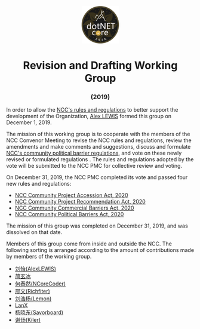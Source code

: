<center>
    <a href="https://www.dotnetcore.xyz" target="_blank" title="Home of .NET Core Community">
        <img width="100" src="revision-and-drafting-working-group-2019.png" />
    </a>
</center>

<center>
<h1 style="border:none;padding-bottom:0;">Revision and Drafting Working Group</h1>
<h3 style="padding-top:0;">(2019)</h3>
</center>

In order to allow the [NCC's rules and regulations](../rules-index.md) to better support the development of the Organization, [Alex LEWIS](https://alexinea.com) formed this group on December 1, 2019.

The mission of this working group is to cooperate with the members of the NCC Convenor Meeting to revise the NCC rules and regulations, review the amendments and make comments and suggestions, discuss and formulate [NCC's community political barrier regulations](../rules/community-political-barriers-act-2020.md), and vote on these newly revised or formulated regulations . The rules and regulations adopted by the vote will be submitted to the NCC PMC for collective review and voting.

On December 31, 2019, the NCC PMC completed its vote and passed four new rules and regulations:

- [NCC Community Project Accession Act, 2020](../rules/community-project-accession-act-2020.md)
- [NCC Community Project Recommendation Act, 2020](../rules/community-project-recommendation-act-2020.md)
- [NCC Community Commercial Barriers Act, 2020](../rules/community-commercial-barriers-act-2020.md)
- [NCC Community Political Barriers Act, 2020](../rules/community-political-barriers-act-2020.md)

The mission of this group was completed on December 31, 2019, and was dissolved on that date.

Members of this group come from inside and outside the NCC. The following sorting is arranged according to the amount of contributions made by members of the working group.

- [刘怡(AlexLEWIS)](https://github.com/alexinea)
- [简玄冰](https://github.com/jianxuanbing)
- [何泰然(NCoreCoder)](https://github.com/htrlq/)
- [邢文(Richfiter)](https://github.com/xingwen1987)
- [刘浩杨(Lemon)](https://github.com/liuhaoyang)
- [LanX](https://github.com/NMSAzulX)
- [杨晓东(Savorboard)](https://github.com/yang-xiaodong)
- [谢炀(Kiler)](https://github.com/kiler398)
